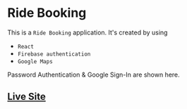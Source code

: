 # Ride Booking

This is a `Ride Booking` application. It's created by using
- `React`
- `Firebase authentication`
- `Google Maps`

Password Authentication & Google Sign-In are shown here.

## [Live Site](https://ride-booking-57f0b.web.app/)
